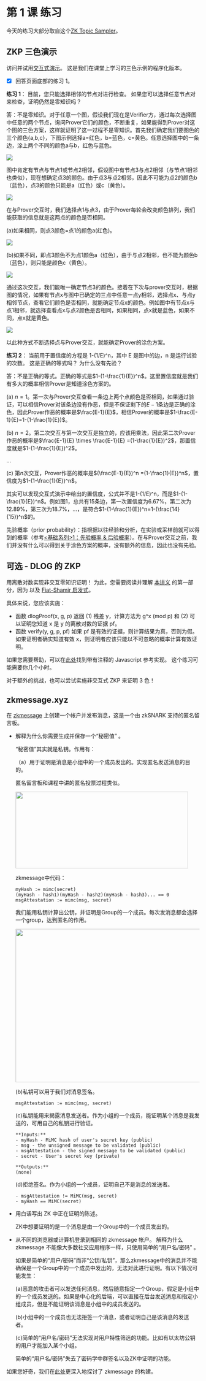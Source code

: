 # 第 1 课 练习

今天的练习大部分取自这个[ZK Topic Sampler](https://learn.0xparc.org/materials/circom/prereq-materials/topic-sampler/)。

## ZKP 三色演示

访问并试用[交互式演示](pathname:///interactive/graph.html)。 这是我们在课堂上学习的三色示例的程序化版本。

* [x] 回答页面底部的练习 1。

**练习 1**： 目前，您只能选择相邻的节点对进行检查。 如果您可以选择任意节点对来检查，证明仍然是零知识吗？

答：不是零知识。对于任意一个图，假设我们现在是Verifier方，通过每次选择图中任意的两个节点，询问Prover它们的颜色，不断重复，如果能得到Prover对这个图的三色方案，这样就证明了这一过程不是零知识。首先我们确定我们要图色的三个颜色{a,b,c}，下图示例选择a=红色，b=蓝色，c=黄色。任意选择图中的一条边，涂上两个不同的颜色a与b，红色与蓝色。

![](lecture1/img/ex1-1.png)

图中肯定有节点与节点1或节点2相邻，假设图中有节点3与点2相邻（与节点1相邻也类似），现在想确定点3的颜色。由于点3与点2相邻，因此不可能为点2的颜色b（蓝色），点3的颜色只能是a（红色）或c（黄色）。

![](lecture1/img/ex1-2.png)

在与Prover交互时，我们选择点1与点3，由于Prover每轮会改变颜色排列，我们能获取的信息就是这两点的颜色是否相同。

(a)如果相同，则点3颜色=点1的颜色a(红色)。

![](lecture1/img/ex1-3.png)

(b)如果不同，即点3颜色不为点1颜色a（红色），由于与点2相邻，也不能为颜色b（蓝色），则只能是颜色c（黄色）。

![](lecture1/img/ex1-4.png)

通过这次交互，我们能唯一确定节点3的颜色。接着在下次与prover交互时，根据图的情况，如果有节点x与图中已确定的三点中任意一点y相邻，选择点x、与点y相邻节点，查看它们颜色是否相同，就能确定节点x的颜色。例如图中有节点x与点1相邻，就选择查看点x与点2颜色是否相同，如果相同，点x就是蓝色，如果不同，点x就是黄色。

![](lecture1/img/ex1-5.png)

以此种方式不断选择点与Prover交互，就能确定Prover的涂色方案。


**练习 2**： 当前用于置信度的方程是 1-(1/E)^n，其中 E 是图中的边，n 是运行试验的次数。 这是正确的等式吗？ 为什么没有先验？

答：不是正确的等式。正确的等式是$1-(1-\frac{1}{E})^n$。这里置信度就是我们有多大的概率相信Prover是知道涂色方案的。

(a) $n=1$。第一次与Prover交互查看一条边上两个点颜色是否相同，如果通过验证，可以相信Prover对该条边没有作恶，但是不保证剩下的$E-1$条边是正确的涂色，因此Prover作恶的概率是$\frac{E-1}{E}$，相信Prover的概率是$1-\frac{E-1}{E}=1-(1-\frac{1}{E})$。

(b) $n=2$。第二次交互与第一次交互是独立的，应该用乘法，因此第二次Prover作恶的概率是$\frac{E-1}{E} \times \frac{E-1}{E} =(1-\frac{1}{E})^2$，那置信度就是$1-(1-\frac{1}{E})^2$。

...

(c) 第$n$次交互，Prover作恶的概率是$(\frac{E-1}{E})^n =(1-\frac{1}{E})^n$，置信度为$1-(1-\frac{1}{E})^n$。

其实可以发现交互式演示中给出的置信度，公式并不是1-(1/E)^n，而是$1-(1-\frac{1}{E})^n$。例如图1，总共有15条边，第一次置信度为6.67%，第二次为12.89%，第三次为18.7%，...，是符合$1-(1-\frac{1}{E})^n=1-(\frac{14}{15})^n$的。

先验概率（prior probability）：指根据以往经验和分析，在实验或采样前就可以得到的概率（参考[<基础系列>1：先验概率 & 后验概率](https://zhuanlan.zhihu.com/p/38567891)）。在与Prover交互之前，我们并没有什么可以得到关于涂色方案的概率，没有额外的信息，因此也没有先验。

## 可选 - DLOG 的 ZKP

用离散对数实现非交互零知识证明！ 为此，您需要阅读并理解 [本讲义](https://people.eecs.berkeley.edu/~jfc/cs174/lecs/lec24/lec24.pdf) 的第一部分，因为 以及 [Fiat-Shamir 启发式](https://en.wikipedia.org/wiki/Fiat%E2%80%93Shamir_heuristic)。

具体来说，您应该实施：

- 函数 dlogProof(x, g, p) 返回 (1) 残差 y，计算方法为 g^x (mod p) 和 (2) 可以证明您知道 x 是 y 的离散对数的证据 pf。
- 函数 verify(y, g, p, pf) 如果 pf 是有效的证据，则计算结果为真，否则为假。如果证明者确实知道有效 x，则证明者应该只能以不可忽略的概率计算有效证明。

如果您需要帮助，可以在[此处](https://github.com/gubsheep/zk-beginner)找到带有注释的 Javascript 参考实现。 这个练习可能需要你几个小时。

对于额外的挑战，也可以尝试实施非交互式 ZKP 来证明 3 色！

## zkmessage.xyz

在 [zkmessage](https://zkmessage.xyz) 上创建一个帐户并发布消息，这是一个由 zkSNARK 支持的匿名留言板。
- 解释为什么你需要生成并保存一个“秘密值” 。

    “秘密值”其实就是私钥。作用有：

  （a）用于证明是消息是小组中的一个成员发出的。实现匿名发送消息的目的。

    匿名留言板和课程中讲的匿名投票过程类似。

    <img src="lecture1/img/zkmessage-1.png" width = "450" height = "200" alt="" align=center />

    zkmessage中代码：

    ```circom
    myHash := mimc(secret)
    (myHash - hash1)(myHash - hash2)(myHash - hash3)... == 0
    msgAttestation := mimc(msg, secret)
    ```

    我们能用私钥计算出公钥，并证明是Group的一个成员。每次发消息都会选择一个group，达到匿名的作用。

    <img src="lecture1/img/zkmessage-2.png" width = "500" height = "400" alt="" align=center />

    (b)私钥可以用于我们对消息签名。
    ```
    msgAttestation := mimc(msg, secret)
    ```

    (c)私钥能用来揭露消息发送者。作为小组的一个成员，能证明某个消息是我发送的，可用自己的私钥进行验证。
    ```
    **Inputs:**
    - myHash - MiMC hash of user's secret key (public)
    - msg - the unsigned message to be validated (public)
    - msgAttestation - the signed message to be validated (public)
    - secret - User's secret key (private)

    **Outputs:**
    (none)
    ```

    (d)拒绝签名。作为小组的一个成员，证明自己不是消息的发送者。
    ```
    - msgAttestation != MiMC(msg, secret)
    - myHash == MiMC(secret)
    ```
- 用白话写出 ZK 中正在证明的陈述。
  
  ZK中想要证明的是一个消息是由一个Group中的一个成员发出的。

- 从不同的浏览器或计算机登录到相同的 zkmessage 帐户。 解释为什么 zkmessage 不能像大多数社交应用程序一样，只使用简单的“用户名/密码” 。
  
  如果是简单的“用户/密码”而非“公钥/私钥”，那么zkmessage中的消息并不能确保是一个Group中的一个成员中发出的，无法对此进行证明。有以下情况可能发生：
  
  (a)恶意的攻击者可以发送任何消息，然后随意指定一个Group，假定是小组中的一个成员发送的。如果是中心化的后端，可以直接在后台发送消息和指定小组成员，但是不能证明该消息是小组中的成员发送的。

  (b)小组中的一个成员也无法拒签一个消息，或者证明自己是该消息的发送者。

  (c)简单的“用户名/密码”无法实现对用户特性筛选的功能。比如有以太坊公钥的用户才能加入某个小组。
  
  简单的“用户名/密码”失去了密码学中群签名以及ZK中证明的功能。

如果您好奇，我们在[此处](https://0xparc.org/blog/zk-group-sigs)更深入地探讨了 zkmessage 的构建。